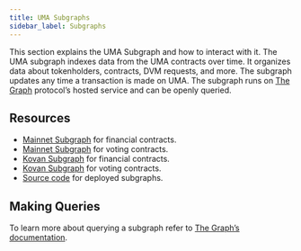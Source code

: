 ```yaml
---
title: UMA Subgraphs
sidebar_label: Subgraphs
---
```


This section explains the UMA Subgraph and how to interact with it. The UMA subgraph indexes data from the UMA contracts over time. It organizes data about tokenholders, contracts, DVM requests, and more. The subgraph updates any time a transaction is made on UMA. The subgraph runs on [The Graph](https://thegraph.com/) protocol’s hosted service and can be openly queried.

## Resources

- [Mainnet Subgraph](https://thegraph.com/explorer/subgraph/umaprotocol/mainnet-contracts) for financial contracts.
- [Mainnet Subgraph](https://thegraph.com/explorer/subgraph/umaprotocol/mainnet-voting) for voting contracts.
- [Kovan Subgraph](https://thegraph.com/explorer/subgraph/umaprotocol/kovan-contracts) for financial contracts.
- [Kovan Subgraph](https://thegraph.com/explorer/subgraph/umaprotocol/kovan-voting) for voting contracts.
- [Source code](https://github.com/UMAprotocol/subgraphs) for deployed subgraphs.

## Making Queries

To learn more about querying a subgraph refer to [The Graph’s documentation](https://thegraph.com/docs/introduction).